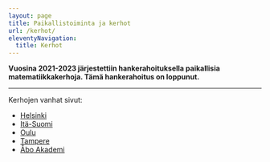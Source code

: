 ```yaml
---
layout: page
title: Paikallistoiminta ja kerhot
url: /kerhot/
eleventyNavigation:
  title: Kerhot
---
```


**Vuosina 2021-2023 järjestettiin hankerahoituksella paikallisia matematiikkakerhoja. Tämä hankerahoitus on loppunut.**

---------

Kerhojen vanhat sivut:

- [Helsinki](helsinki/)
- [Itä-Suomi](ita-suomi/)
- [Oulu](oulu/)
- [Tampere](tampere/)
- [Åbo Akademi](abo/)
